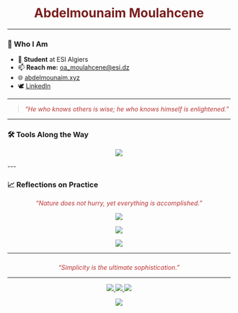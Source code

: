 
<h1 align="center" style="color:#7b1e1e;"> Abdelmounaim Moulahcene</h1>

---


### 🪷 Who I Am

- 🧭 **Student** at ESI Algiers  
- 📫 **Reach me:** oa_moulahcene@esi.dz  
- 🌐 [abdelmounaim.xyz](https://abdelmounaim.xyz)  
- 🕊️ [LinkedIn](https://linkedin.com/in/abdelmounaim-moulahcene)

---

<blockquote style="color:#b33;">
  <em>“He who knows others is wise; he who knows himself is enlightened.”</em>
</blockquote>

---

### 🛠️ Tools Along the Way

<p align="center">
  <img src="https://skillicons.dev/icons?i=python,typescript,react,tailwind,nodejs,c,github,html&theme=dark" />
</p>
---

### 📈 Reflections on Practice

<p align="center">
  <em style="color:#b33;">
    “Nature does not hurry, yet everything is accomplished.”
  </em>
</p>

<p align="center">
  <img src="https://github-readme-stats.vercel.app/api?username=moulahcene26&show_icons=true&theme=dark&icon_color=b33&title_color=b33&text_color=aaa&hide=issues&hide_title=true" />
</p>

<p align="center">
  <img src="https://github-readme-streak-stats.herokuapp.com/?user=moulahcene26&theme=dark&background=000000&stroke=bb4444&ring=bb4444&fire=bb4444&currStreakLabel=bb4444" />
</p>

<p align="center">
  <img src="https://github-readme-stats.vercel.app/api/top-langs/?username=moulahcene26&layout=compact&theme=dark&title_color=bb4444&text_color=aaa" />
</p>

---

### 

<p align="center">
  <em style="color:#b33;">
    “Simplicity is the ultimate sophistication.”
  </em>
</p>

---

<p align="center">
  <a href="mailto:oa_moulahcene@esi.dz">
    <img src="https://img.shields.io/badge/-Write_to_Me-b33?style=for-the-badge&logo=gmail&logoColor=white" />
  </a>
  <a href="https://linkedin.com/in/abdelmounaim-moulahcene">
    <img src="https://img.shields.io/badge/-Connect-b33?style=for-the-badge&logo=linkedin&logoColor=white" />
  </a>
  <a href="https://abdelmounaim.xyz">
    <img src="https://img.shields.io/badge/-Visit_my_Site-b33?style=for-the-badge&logo=firefox&logoColor=white" />
  </a>
</p>

<p align="center">
  <img src="https://capsule-render.vercel.app/api?type=waving&color=gradient&height=120&section=footer&text=&fontColor=730404"/>
</p>
